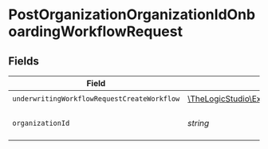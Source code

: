 # PostOrganizationOrganizationIdOnboardingWorkflowRequest


## Fields

| Field                                                                                                                                                     | Type                                                                                                                                                      | Required                                                                                                                                                  | Description                                                                                                                                               |
| --------------------------------------------------------------------------------------------------------------------------------------------------------- | --------------------------------------------------------------------------------------------------------------------------------------------------------- | --------------------------------------------------------------------------------------------------------------------------------------------------------- | --------------------------------------------------------------------------------------------------------------------------------------------------------- |
| `underwritingWorkflowRequestCreateWorkflow`                                                                                                               | [\TheLogicStudio\ExactPayments\Models\Shared\UnderwritingWorkflowRequestCreateWorkflow](../../models/shared/UnderwritingWorkflowRequestCreateWorkflow.md) | :heavy_check_mark:                                                                                                                                        | N/A                                                                                                                                                       |
| `organizationId`                                                                                                                                          | *string*                                                                                                                                                  | :heavy_check_mark:                                                                                                                                        | The Organization identifier.                                                                                                                              |